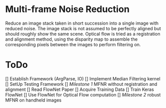 # Multi-frame Noise Reduction
Reduce an image stack taken in short succession into a single image with reduced noise. The image stack is not assumed to be perfectly aligned but should roughly show the same scene. Optical flow is tried as a registration and alignment method, using the disparity map to assemble the corresponding pixels between the images to perform filtering on.

# ToDo
[] Establish Framework (ArgParse, IO)
[] Implement Median Filtering kernel
[] SetUp Testing Framework
[] *Milestone 1* MFNR without registration and alignment
[] Read FlowNet Paper
[] Acquire Training Data
[] Train Keras FlowNet
[] Use FlowNet for Optical Flow computation
[] *Milestone 2* robust MFNR on handheld images
